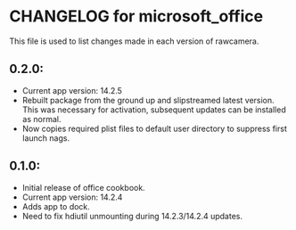 # CHANGELOG for microsoft_office

This file is used to list changes made in each version of rawcamera.

## 0.2.0:

* Current app version: 14.2.5
* Rebuilt package from the ground up and slipstreamed latest version.  This was necessary for activation, subsequent updates can be installed as normal. 
* Now copies required plist files to default user directory to suppress first launch nags.

## 0.1.0:

* Initial release of office cookbook.
* Current app version: 14.2.4
* Adds app to dock.
* Need to fix hdiutil unmounting during 14.2.3/14.2.4 updates.